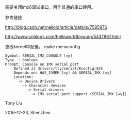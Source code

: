 需要关闭imx6调试串口，用作普通的串口使用。

参考链接

http://blog.csdn.net/neiloid/article/details/7585876

http://www.cnblogs.com/helloworldtoyou/p/5437867.html

更改kernel中配置， make menuconfig
```
Symbol: SERIAL_IMX_CONSOLE [=y]             
Type  : boolean                             
Prompt: Console on IMX serial port          
    Defined at drivers/tty/serial/Kconfig:826 
    Depends on: HAS_IOMEM [=y] && SERIAL_IMX [=y]
    Location:                                    
      -> Device Drivers                          
        -> Character devices                     
          -> Serial drivers                      
            -> IMX serial port support (SERIAL_IMX [=y])
```

Tony Liu

2016-12-23, Shenzhen